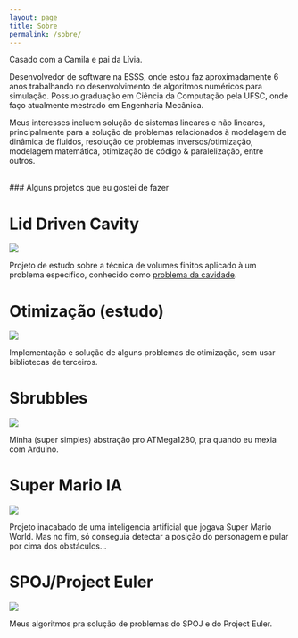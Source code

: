 ```yaml
---
layout: page
title: Sobre
permalink: /sobre/
---
```


Casado com a Camila e pai da Lívia.

Desenvolvedor de software na ESSS, onde estou faz aproximadamente 6 anos
trabalhando no desenvolvimento de algoritmos numéricos para simulação. Possuo
graduação em Ciência da Computação pela UFSC, onde faço atualmente mestrado
em Engenharia Mecânica.

Meus interesses incluem solução de sistemas lineares e não lineares,
principalmente para a solução de problemas relacionados à modelagem de
dinâmica de fluidos, resolução de problemas inversos/otimização, modelagem
matemática, otimização de código & paralelização, entre outros.

<br>
### Alguns projetos que eu gostei de fazer

<div class="repo_card">
    <h1>Lid Driven Cavity</h1>
    <a href="https://github.com/tarcisiofischer/lid_driven_cavity_problem"><img src="{{ site.baseurl }}/images/lid_driven_cavity.png"></a>
    <p>
        Projeto de estudo sobre a técnica de volumes finitos aplicado à
        um problema específico, conhecido como <a href="http://web.mit.edu/calculix_v2.7/CalculiX/ccx_2.7/doc/ccx/node14.html">problema da cavidade</a>.
    </p>
</div>

<div class="repo_card">
    <h1>Otimização (estudo)</h1>
    <a href="https://github.com/tarcisiofischer/optimization"><img src="{{ site.baseurl }}/images/optimization.png"></a>
    <p>
        Implementação e solução de alguns problemas de otimização, sem usar
        bibliotecas de terceiros.
    </p>
</div>

<div class="repo_card">
    <h1>Sbrubbles</h1>
    <a href="https://github.com/tarcisiofischer/Sbrubbles"><img src="{{ site.baseurl }}/images/sbrubbles.png"></a>
    <p>
        Minha (super simples) abstração pro ATMega1280, pra quando eu mexia com
        Arduino.
    </p>
</div>

<div class="repo_card">
    <h1>Super Mario IA</h1>
    <a href="https://github.com/tarcisiofischer/SM_AIPlayer"><img src="{{ site.baseurl }}/images/sm_ai.png"></a>
    <p>
        Projeto inacabado de uma inteligencia artificial que jogava Super Mario
        World. Mas no fim, só conseguia detectar a posição do personagem e
        pular por cima dos obstáculos...
    </p>
</div>

<div class="repo_card">
    <h1>SPOJ/Project Euler</h1>
    <a href="https://github.com/tarcisiofischer/programming_problems"><img src="{{ site.baseurl }}/images/programming.png"></a>
    <p>
        Meus algoritmos pra solução de problemas do SPOJ e do Project Euler.
    </p>
</div>

<br style="clear: both">
